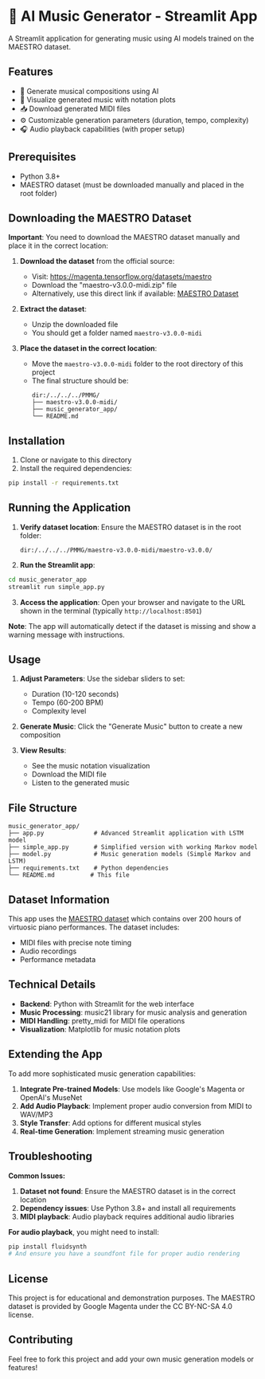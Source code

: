 # 🎵 AI Music Generator - Streamlit App

A Streamlit application for generating music using AI models trained on the MAESTRO dataset.

## Features

- 🎹 Generate musical compositions using AI
- 🎼 Visualize generated music with notation plots
- 📥 Download generated MIDI files
- ⚙️ Customizable generation parameters (duration, tempo, complexity)
- 🎧 Audio playback capabilities (with proper setup)

## Prerequisites

- Python 3.8+
- MAESTRO dataset (must be downloaded manually and placed in the root folder)

## Downloading the MAESTRO Dataset

**Important**: You need to download the MAESTRO dataset manually and place it in the correct location:

1. **Download the dataset** from the official source:
   - Visit: https://magenta.tensorflow.org/datasets/maestro
   - Download the "maestro-v3.0.0-midi.zip" file
   - Alternatively, use this direct link if available: [MAESTRO Dataset](https://storage.googleapis.com/magentadata/datasets/maestro/v3.0.0/maestro-v3.0.0-midi.zip)

2. **Extract the dataset**:
   - Unzip the downloaded file
   - You should get a folder named `maestro-v3.0.0-midi`

3. **Place the dataset in the correct location**:
   - Move the `maestro-v3.0.0-midi` folder to the root directory of this project
   - The final structure should be:
     ```
     dir:/../../../PMMG/
     ├── maestro-v3.0.0-midi/
     ├── music_generator_app/
     └── README.md
     ```

## Installation

1. Clone or navigate to this directory
2. Install the required dependencies:

```bash
pip install -r requirements.txt
```

## Running the Application

1. **Verify dataset location**: Ensure the MAESTRO dataset is in the root folder:
   ```
   dir:/../../../PMMG/maestro-v3.0.0-midi/maestro-v3.0.0/
   ```

2. **Run the Streamlit app**:

```bash
cd music_generator_app
streamlit run simple_app.py
```

3. **Access the application**: Open your browser and navigate to the URL shown in the terminal (typically `http://localhost:8501`)

**Note**: The app will automatically detect if the dataset is missing and show a warning message with instructions.

## Usage

1. **Adjust Parameters**: Use the sidebar sliders to set:
   - Duration (10-120 seconds)
   - Tempo (60-200 BPM)
   - Complexity level

2. **Generate Music**: Click the "Generate Music" button to create a new composition

3. **View Results**: 
   - See the music notation visualization
   - Download the MIDI file
   - Listen to the generated music

## File Structure

```
music_generator_app/
├── app.py              # Advanced Streamlit application with LSTM model
├── simple_app.py       # Simplified version with working Markov model
├── model.py            # Music generation models (Simple Markov and LSTM)
├── requirements.txt    # Python dependencies
└── README.md          # This file
```

## Dataset Information

This app uses the [MAESTRO dataset](https://magenta.tensorflow.org/datasets/maestro) which contains over 200 hours of virtuosic piano performances. The dataset includes:
- MIDI files with precise note timing
- Audio recordings
- Performance metadata

## Technical Details

- **Backend**: Python with Streamlit for the web interface
- **Music Processing**: music21 library for music analysis and generation
- **MIDI Handling**: pretty_midi for MIDI file operations
- **Visualization**: Matplotlib for music notation plots

## Extending the App

To add more sophisticated music generation capabilities:

1. **Integrate Pre-trained Models**: Use models like Google's Magenta or OpenAI's MuseNet
2. **Add Audio Playback**: Implement proper audio conversion from MIDI to WAV/MP3
3. **Style Transfer**: Add options for different musical styles
4. **Real-time Generation**: Implement streaming music generation

## Troubleshooting

**Common Issues:**

1. **Dataset not found**: Ensure the MAESTRO dataset is in the correct location
2. **Dependency issues**: Use Python 3.8+ and install all requirements
3. **MIDI playback**: Audio playback requires additional audio libraries

**For audio playback**, you might need to install:

```bash
pip install fluidsynth
# And ensure you have a soundfont file for proper audio rendering
```

## License

This project is for educational and demonstration purposes. The MAESTRO dataset is provided by Google Magenta under the CC BY-NC-SA 4.0 license.

## Contributing

Feel free to fork this project and add your own music generation models or features!
